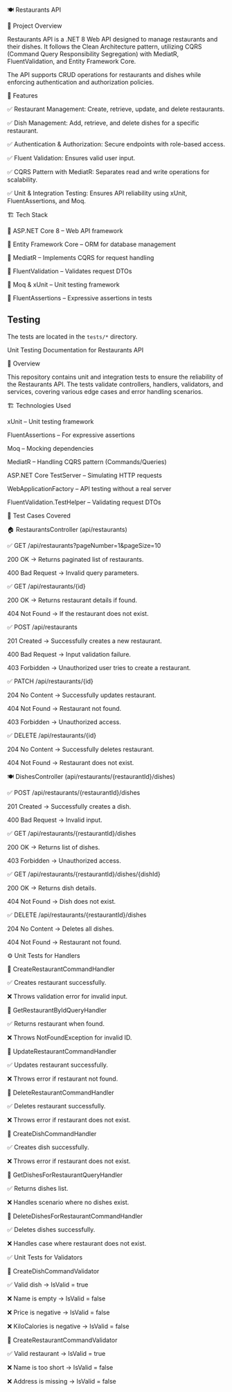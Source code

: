 🍽️ Restaurants API

📌 Project Overview

Restaurants API is a .NET 8 Web API designed to manage restaurants and their dishes. It follows the Clean Architecture pattern, utilizing CQRS (Command Query Responsibility Segregation) with MediatR, FluentValidation, and Entity Framework Core.

The API supports CRUD operations for restaurants and dishes while enforcing authentication and authorization policies.

🚀 Features

✅ Restaurant Management: Create, retrieve, update, and delete restaurants.

✅ Dish Management: Add, retrieve, and delete dishes for a specific restaurant.

✅ Authentication & Authorization: Secure endpoints with role-based access.

✅ Fluent Validation: Ensures valid user input.

✅ CQRS Pattern with MediatR: Separates read and write operations for scalability.

✅ Unit & Integration Testing: Ensures API reliability using xUnit, FluentAssertions, and Moq.


🏗️ Tech Stack

🔹 ASP.NET Core 8 – Web API framework

🔹 Entity Framework Core – ORM for database management

🔹 MediatR – Implements CQRS for request handling

🔹 FluentValidation – Validates request DTOs

🔹 Moq & xUnit – Unit testing framework

🔹 FluentAssertions – Expressive assertions in tests

## Testing

The tests are located in the `tests/*` directory. 

Unit Testing Documentation for Restaurants API

📝 Overview

This repository contains unit and integration tests to ensure the reliability of the Restaurants API. The tests validate controllers, handlers, validators, and services, covering various edge cases and error handling scenarios.

🏗️ Technologies Used

xUnit – Unit testing framework

FluentAssertions – For expressive assertions

Moq – Mocking dependencies

MediatR – Handling CQRS pattern (Commands/Queries)

ASP.NET Core TestServer – Simulating HTTP requests

WebApplicationFactory – API testing without a real server

FluentValidation.TestHelper – Validating request DTOs

🔬 Test Cases Covered


🏠 RestaurantsController (api/restaurants)

✅ GET /api/restaurants?pageNumber=1&pageSize=10

200 OK → Returns paginated list of restaurants.

400 Bad Request → Invalid query parameters.

✅ GET /api/restaurants/{id}

200 OK → Returns restaurant details if found.

404 Not Found → If the restaurant does not exist.

✅ POST /api/restaurants

201 Created → Successfully creates a new restaurant.

400 Bad Request → Input validation failure.

403 Forbidden → Unauthorized user tries to create a restaurant.

✅ PATCH /api/restaurants/{id}

204 No Content → Successfully updates restaurant.

404 Not Found → Restaurant not found.

403 Forbidden → Unauthorized access.

✅ DELETE /api/restaurants/{id}

204 No Content → Successfully deletes restaurant.

404 Not Found → Restaurant does not exist.

🍽️ DishesController (api/restaurants/{restaurantId}/dishes)

✅ POST /api/restaurants/{restaurantId}/dishes

201 Created → Successfully creates a dish.

400 Bad Request → Invalid input.

✅ GET /api/restaurants/{restaurantId}/dishes

200 OK → Returns list of dishes.

403 Forbidden → Unauthorized access.

✅ GET /api/restaurants/{restaurantId}/dishes/{dishId}

200 OK → Returns dish details.

404 Not Found → Dish does not exist.

✅ DELETE /api/restaurants/{restaurantId}/dishes

204 No Content → Deletes all dishes.

404 Not Found → Restaurant not found.

⚙️ Unit Tests for Handlers

🎯 CreateRestaurantCommandHandler

✅ Creates restaurant successfully.

❌ Throws validation error for invalid input.

🎯 GetRestaurantByIdQueryHandler

✅ Returns restaurant when found.

❌ Throws NotFoundException for invalid ID.

🎯 UpdateRestaurantCommandHandler

✅ Updates restaurant successfully.

❌ Throws error if restaurant not found.

🎯 DeleteRestaurantCommandHandler

✅ Deletes restaurant successfully.

❌ Throws error if restaurant does not exist.

🎯 CreateDishCommandHandler

✅ Creates dish successfully.

❌ Throws error if restaurant does not exist.

🎯 GetDishesForRestaurantQueryHandler

✅ Returns dishes list.

❌ Handles scenario where no dishes exist.

🎯 DeleteDishesForRestaurantCommandHandler

✅ Deletes dishes successfully.

❌ Handles case where restaurant does not exist.

✅ Unit Tests for Validators

📌 CreateDishCommandValidator

✅ Valid dish → IsValid = true

❌ Name is empty → IsValid = false

❌ Price is negative → IsValid = false

❌ KiloCalories is negative → IsValid = false

📌 CreateRestaurantCommandValidator

✅ Valid restaurant → IsValid = true

❌ Name is too short → IsValid = false

❌ Address is missing → IsValid = false


 
